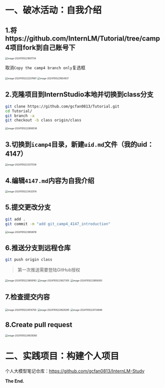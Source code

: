 # 一、破冰活动：自我介绍

## 1.将https://github.com/InternLM/Tutorial/tree/camp4项目fork到自己账号下

<img src="./assets/image-20241105221601734.png" alt="image-20241105221601734" style="zoom:50%;" />

取消`Copy the camp4 branch only`复选框

<img src="./assets/image-20241105222207681.png" alt="image-20241105222207681" style="zoom:50%;" />

<img src="./assets/image-20241105221654937.png" alt="image-20241105221654937" style="zoom:50%;" />

## 2.克隆项目到InternStudio本地并切换到class分支

```bash
git clone https://github.com/gcfan0813/Tutorial.git 
cd Tutorial/
git branch -a
git checkout -b class origin/class
```

<img src="./assets/image-20241105222806538.png" alt="image-20241105222806538" style="zoom:50%;" />

## 3.切换到`icamp4`目录，新建`uid.md`文件（我的uid：4147）

<img src="./assets/image-20241105223217038.png" alt="image-20241105223217038" style="zoom:50%;" />

## 4.编辑`4147.md`内容为自我介绍

<img src="./assets/image-20241105223432514.png" alt="image-20241105223432514" style="zoom:50%;" />

## 5.提交更改分支

```bash
git add .
git commit -m "add git_camp4_4147_introduction"
```

<img src="./assets/image-20241105223658018.png" alt="image-20241105223658018" style="zoom:50%;" />

## 6.推送分支到远程仓库

```bash
git push origin class
```

> 第一次推送需要登陆GitHub授权

<img src="./assets/image-20241105223808183.png" alt="image-20241105223808183" style="zoom:50%;" />

<img src="./assets/image-20241105223827305.png" alt="image-20241105223827305" style="zoom:50%;" />

<img src="./assets/image-20241105223859300.png" alt="image-20241105223859300" style="zoom:50%;" />

## 7.检查提交内容

<img src="./assets/image-20241105224514700.png" alt="image-20241105224514700" style="zoom:50%;" />

<img src="./assets/image-20241105224629285.png" alt="image-20241105224629285" style="zoom:50%;" />

<img src="./assets/image-20241105224734846.png" alt="image-20241105224734846" style="zoom:50%;" />

## 8.Create pull request

<img src="./assets/image-20241105224929260.png" alt="image-20241105224929260" style="zoom:50%;" />

# 二、实践项目：构建个人项目

个人大模型笔记仓库：https://github.com/gcfan0813/InternLM-Study



**The End.**

